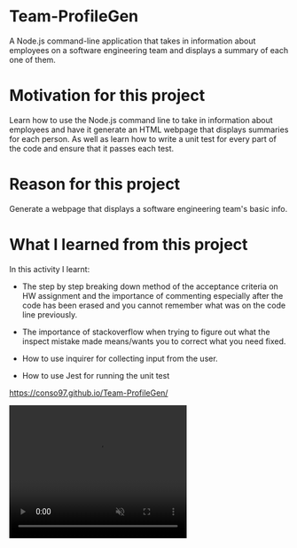 # Team-ProfileGen
A Node.js command-line application that takes in information about employees on a software engineering team and displays a summary of each one of them.

# Motivation for this project

Learn how to use the Node.js command line to take in information about employees and have it generate an HTML webpage that displays summaries for each person. As well as learn how to write a unit test for every part of the code and ensure that it passes each test.

# Reason for this project 

Generate a webpage that displays a software engineering team's basic info.

# What I learned from this project 

In this activity I learnt:

* The step by step breaking down method of the acceptance criteria on HW assignment and the importance of commenting especially after the code has been erased and you cannot remember what was on the code line previously.

* The importance of stackoverflow when trying to figure out what the inspect mistake made means/wants you to correct what you need fixed. 

* How to use inquirer for collecting input from the user. 

* How to use Jest for running the unit test 

https://conso97.github.io/Team-ProfileGen/

<video width="320" height="240" autoplay muted>
  <source src="Team-Website.mp4" type="video/mp4">
  <source src="Team-Website.mp4" type="video/mp4">
</video>